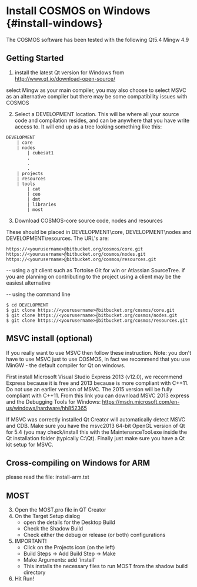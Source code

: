 Install COSMOS on Windows {#install-windows}
=========================

The COSMOS software has been tested with the following
Qt5.4
Mingw 4.9


Getting Started
--------------
1) install the latest Qt version for Windows from 
http://www.qt.io/download-open-source/

select Mingw as your main compiler, you may also choose
to select MSVC as an alternative compiler but there may 
be some compatibility issues with COSMOS

2) Select a DEVELOPMENT location. This will be where all your
source code and compilation resides, and can be anywhere that
you have write access to. It will end up as a tree looking something
like this:

```
DEVELOPMENT
	| core
	| nodes
		| cubesat1
		.
		.
		.
	| projects
	| resources
	| tools
		| cat
		| ceo
		| dmt
		| libraries
		| most
```

3) Download COSMOS-core source code, nodes and resources

These should be placed in DEVELOPMENT\core, DEVELOPMENT\nodes and
DEVELOPMENT\resources. The URL's are:

```
https://<yourusername>@bitbucket.org/cosmos/core.git
https://<yourusername>@bitbucket.org/cosmos/nodes.git
https://<yourusername>@bitbucket.org/cosmos/resources.git
```
-- using a git client such as Tortoise Git for win or Atlassian SourceTree.
if you are planning on contributing to the project using a 
client may be the easiest alternative

-- using the command line
```
$ cd DEVELOPMENT
$ git clone https://<yourusername>@bitbucket.org/cosmos/core.git
$ git clone https://<yourusername>@bitbucket.org/cosmos/nodes.git
$ git clone https://<yourusername>@bitbucket.org/cosmos/resources.git
```

MSVC install (optional)
-----------------------
If you really want to use MSVC then follow these instruction. 
Note: you don't have to use MSVC just to use COSMOS, in fact we
recommend that you use MinGW - the default compiler for Qt on windows.

First install Microsoft Visual Studio Express 2013 (v12.0), we recommend
Express because it is free and 2013 because is more compliant with C++11. 
Do not use an earlier version of MSVC. The 2015 version will be fully 
compliant with C++11. From this link you can download MSVC 2013 express 
and the Debugging Tools for Windows: 
https://msdn.microsoft.com/en-us/windows/hardware/hh852365

If MSVC was correctly installed Qt Creator will automatically detect MSVC 
and CDB. Make sure you have the msvc2013 64-bit OpenGL version of Qt for 5.4 
(you may check/install this with the MaintenanceTool.exe inside the Qt 
installation folder (typically C:\Qt). Finally just make sure you have a 
Qt kit setup for MSVC.

Cross-compiling on Windows for ARM
----------------------------------
please read the file: install-arm.txt

MOST
----
3) Open the MOST.pro file in QT Creator
4) On the Target Setup dialog
	- open the details for the Desktop Build
	- Check the Shadow Build
	- Check either the debug or release (or both) configurations
5) IMPORTANT! 
	- Click on the Projects icon (on the left)
	- Build Steps -> Add Build Step -> Make
	- Make Arguments: add 'install'
	- This installs the necessary files to run MOST from the shadow 
	build directory
5) Hit Run!